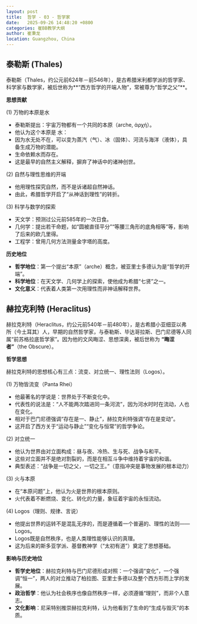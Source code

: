 ```yaml
---
layout: post
title:  哲学 - 03 - 哲学家
date:   2025-09-26 14:48:20 +0800
categories: 崔BB教学大纲
author: 崔秉龙
location: Guangzhou, China
---
```


## 泰勒斯 (Thales)

泰勒斯（Thales，约公元前624年－前546年），是古希腊米利都学派的哲学家、科学家与数学家，被后世称为**“西方哲学的开端人物”，常被尊为“哲学之父”**。

**思想贡献**

(1) 万物的本原是水

- 泰勒斯提出：宇宙万物都有一个共同的本原（arche, ἀρχή）。
- 他认为这个本原是 水：
 - 因为水无处不在，可以变为蒸汽（气）、冰（固体）、河流与海洋（液体），具备生成万物的潜能。
 - 生命依赖水而存在。
- 这是最早的自然主义解释，摒弃了神话中的诸神创世。

(2) 自然与理性思维的开端

- 他用理性探究自然，而不是诉诸超自然神话。
- 由此，希腊哲学开启了“从神话到理性”的转折。

(3) 科学与数学的探索

- 天文学：预测过公元前585年的一次日食。
- 几何学：提出若干命题，如“圆被直径平分”“等腰三角形的底角相等”等，影响了后来的欧几里得。
- 工程学：曾用几何方法测量金字塔的高度。

**历史地位**

- **哲学地位**：第一个提出“本原”（arche）概念，被亚里士多德认为是“哲学的开端”。
- **科学地位**：在天文学、几何学上的探索，使他成为希腊“七贤”之一。
- **文化意义**：代表着人类第一次用理性而非神话解释世界。


## 赫拉克利特 (Heraclitus)

赫拉克利特（Heraclitus，约公元前540年－前480年），是古希腊小亚细亚以弗所（今土耳其）人，早期的自然哲学家，与泰勒斯、毕达哥拉斯、巴门尼德等人同属“前苏格拉底哲学家”。因为他的文风晦涩、思想深奥，被后世称为 **“晦涩者”**（the Obscure）。

**哲学思想**

赫拉克利特的思想核心有三点：流变、对立统一、理性法则（Logos）。

(1) 万物皆流变（Panta Rhei）

- 他最著名的学说是：世界处于不断变化中。
- 代表性的说法是：“人不能两次踏进同一条河流”，因为河水时时在流动，人也在变化。
- 相对于巴门尼德强调“存在是一、静止”，赫拉克利特强调“存在是变动”。
- 这开启了西方关于“运动与静止”“变化与恒常”的哲学争论。

(2) 对立统一

- 他认为世界由对立面构成：昼与夜、冷热、生与死、战争与和平。
- 这些对立面并不是绝对割裂的，而是在相互斗争中维持着宇宙的和谐。
- 典型表述：“战争是一切之父，一切之王。”（意指冲突是事物发展的根本动力）

(3) 火与本原

- 在“本原问题”上，他认为火是世界的根本原则。
- 火代表着不断燃烧、变化、转化的力量，象征着宇宙的永恒流动。

(4) Logos（理则、规律、言说）

- 他提出世界的运转不是混乱无序的，而是遵循着一个普遍的、理性的法则——Logos。
- Logos既是自然秩序，也是人类理性能够认识的真理。
- 这为后来的斯多亚学派、基督教神学（“太初有道”）奠定了思想基础。

**影响与历史地位**

- **哲学史地位**：赫拉克利特与巴门尼德形成对照：一个强调“变化”，一个强调“恒一”，两人的对立推动了柏拉图、亚里士多德以及整个西方形而上学的发展。
- **政治哲学**：他认为社会秩序也像自然秩序一样，必须遵循“理则”，而非个人意志。
- **文化影响**：尼采特别推崇赫拉克利特，认为他看到了生命的“生成与毁灭”的本质。